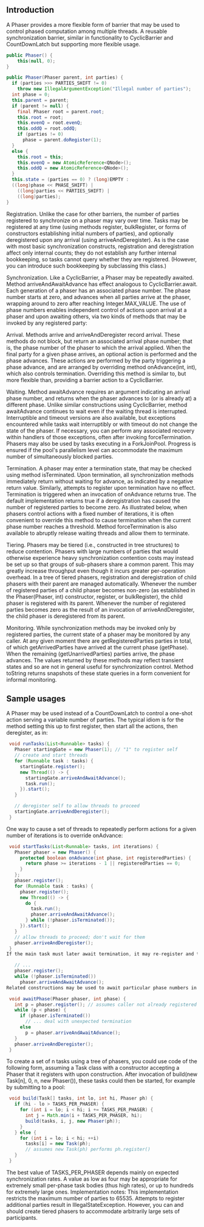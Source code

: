 ## Introduction

A Phaser provides a more flexible form of barrier that may be used to control phased computation among multiple threads.
A reusable synchronization barrier, similar in functionality to CyclicBarrier and CountDownLatch but supporting more flexible usage.


```java
public Phaser() {
    this(null, 0);
}

public Phaser(Phaser parent, int parties) {
  if (parties >>> PARTIES_SHIFT != 0)
    throw new IllegalArgumentException("Illegal number of parties");
  int phase = 0;
  this.parent = parent;
  if (parent != null) {
    final Phaser root = parent.root;
    this.root = root;
    this.evenQ = root.evenQ;
    this.oddQ = root.oddQ;
    if (parties != 0)
      phase = parent.doRegister(1);
  }
  else {
    this.root = this;
    this.evenQ = new AtomicReference<QNode>();
    this.oddQ = new AtomicReference<QNode>();
  }
  this.state = (parties == 0) ? (long)EMPTY :
  ((long)phase << PHASE_SHIFT) |
    ((long)parties << PARTIES_SHIFT) |
    ((long)parties);
}
```



Registration. Unlike the case for other barriers, the number of parties registered to synchronize on a phaser may vary over time. Tasks may be registered at any time (using methods register, bulkRegister, or forms of constructors establishing initial numbers of parties), and optionally deregistered upon any arrival (using arriveAndDeregister). As is the case with most basic synchronization constructs, registration and deregistration affect only internal counts; they do not establish any further internal bookkeeping, so tasks cannot query whether they are registered. (However, you can introduce such bookkeeping by subclassing this class.)

Synchronization. Like a CyclicBarrier, a Phaser may be repeatedly awaited. Method arriveAndAwaitAdvance has effect analogous to CyclicBarrier.await. Each generation of a phaser has an associated phase number. The phase number starts at zero, and advances when all parties arrive at the phaser, wrapping around to zero after reaching Integer.MAX_VALUE. The use of phase numbers enables independent control of actions upon arrival at a phaser and upon awaiting others, via two kinds of methods that may be invoked by any registered party:

Arrival. Methods arrive and arriveAndDeregister record arrival. These methods do not block, but return an associated arrival phase number; that is, the phase number of the phaser to which the arrival applied. When the final party for a given phase arrives, an optional action is performed and the phase advances. These actions are performed by the party triggering a phase advance, and are arranged by overriding method onAdvance(int, int), which also controls termination. Overriding this method is similar to, but more flexible than, providing a barrier action to a CyclicBarrier.

Waiting. Method awaitAdvance requires an argument indicating an arrival phase number, and returns when the phaser advances to (or is already at) a different phase. Unlike similar constructions using CyclicBarrier, method awaitAdvance continues to wait even if the waiting thread is interrupted. Interruptible and timeout versions are also available, but exceptions encountered while tasks wait interruptibly or with timeout do not change the state of the phaser. If necessary, you can perform any associated recovery within handlers of those exceptions, often after invoking forceTermination. Phasers may also be used by tasks executing in a ForkJoinPool. Progress is ensured if the pool's parallelism level can accommodate the maximum number of simultaneously blocked parties.



Termination. A phaser may enter a termination state, that may be checked using method isTerminated. Upon termination, all synchronization methods immediately return without waiting for advance, as indicated by a negative return value. Similarly, attempts to register upon termination have no effect. Termination is triggered when an invocation of onAdvance returns true. The default implementation returns true if a deregistration has caused the number of registered parties to become zero. As illustrated below, when phasers control actions with a fixed number of iterations, it is often convenient to override this method to cause termination when the current phase number reaches a threshold. Method forceTermination is also available to abruptly release waiting threads and allow them to terminate.

Tiering. Phasers may be tiered (i.e., constructed in tree structures) to reduce contention. Phasers with large numbers of parties that would otherwise experience heavy synchronization contention costs may instead be set up so that groups of sub-phasers share a common parent. This may greatly increase throughput even though it incurs greater per-operation overhead.
In a tree of tiered phasers, registration and deregistration of child phasers with their parent are managed automatically. Whenever the number of registered parties of a child phaser becomes non-zero (as established in the Phaser(Phaser, int) constructor, register, or bulkRegister), the child phaser is registered with its parent. Whenever the number of registered parties becomes zero as the result of an invocation of arriveAndDeregister, the child phaser is deregistered from its parent.

Monitoring. While synchronization methods may be invoked only by registered parties, the current state of a phaser may be monitored by any caller. At any given moment there are getRegisteredParties parties in total, of which getArrivedParties have arrived at the current phase (getPhase). When the remaining (getUnarrivedParties) parties arrive, the phase advances. The values returned by these methods may reflect transient states and so are not in general useful for synchronization control. Method toString returns snapshots of these state queries in a form convenient for informal monitoring.



## Sample usages
A Phaser may be used instead of a CountDownLatch to control a one-shot action serving a variable number of parties. The typical idiom is for the method setting this up to first register, then start all the actions, then deregister, as in:
```java
 void runTasks(List<Runnable> tasks) {
   Phaser startingGate = new Phaser(1); // "1" to register self
   // create and start threads
   for (Runnable task : tasks) {
     startingGate.register();
     new Thread(() -> {
       startingGate.arriveAndAwaitAdvance();
       task.run();
     }).start();
   }

   // deregister self to allow threads to proceed
   startingGate.arriveAndDeregister();
 }
```

One way to cause a set of threads to repeatedly perform actions for a given number of iterations is to override onAdvance:
```java
 void startTasks(List<Runnable> tasks, int iterations) {
   Phaser phaser = new Phaser() {
     protected boolean onAdvance(int phase, int registeredParties) {
       return phase >= iterations - 1 || registeredParties == 0;
     }
   };
   phaser.register();
   for (Runnable task : tasks) {
     phaser.register();
     new Thread(() -> {
       do {
         task.run();
         phaser.arriveAndAwaitAdvance();
       } while (!phaser.isTerminated());
     }).start();
   }
   // allow threads to proceed; don't wait for them
   phaser.arriveAndDeregister();
 }
If the main task must later await termination, it may re-register and then execute a similar loop:

   // ...
   phaser.register();
   while (!phaser.isTerminated())
     phaser.arriveAndAwaitAdvance();
Related constructions may be used to await particular phase numbers in contexts where you are sure that the phase will never wrap around Integer.MAX_VALUE. For example:

 void awaitPhase(Phaser phaser, int phase) {
   int p = phaser.register(); // assumes caller not already registered
   while (p < phase) {
     if (phaser.isTerminated())
       // ... deal with unexpected termination
     else
       p = phaser.arriveAndAwaitAdvance();
   }
   phaser.arriveAndDeregister();
 }
```
To create a set of n tasks using a tree of phasers, you could use code of the following form, assuming a Task class with a constructor accepting a Phaser that it registers with upon construction. After invocation of build(new Task[n], 0, n, new Phaser()), these tasks could then be started, for example by submitting to a pool:
```java
 void build(Task[] tasks, int lo, int hi, Phaser ph) {
   if (hi - lo > TASKS_PER_PHASER) {
     for (int i = lo; i < hi; i += TASKS_PER_PHASER) {
       int j = Math.min(i + TASKS_PER_PHASER, hi);
       build(tasks, i, j, new Phaser(ph));
     }
   } else {
     for (int i = lo; i < hi; ++i)
       tasks[i] = new Task(ph);
       // assumes new Task(ph) performs ph.register()
   }
 }
```

The best value of TASKS_PER_PHASER depends mainly on expected synchronization rates. A value as low as four may be appropriate for extremely small per-phase task bodies (thus high rates), or up to hundreds for extremely large ones.
Implementation notes: This implementation restricts the maximum number of parties to 65535. Attempts to register additional parties result in IllegalStateException. However, you can and should create tiered phasers to accommodate arbitrarily large sets of participants.